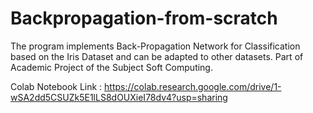 # Backpropagation-from-scratch

The program implements Back-Propagation Network for Classification based on the Iris Dataset and can be adapted to other datasets.
Part of Academic Project of the Subject Soft Computing.

Colab Notebook Link : https://colab.research.google.com/drive/1-wSA2dd5CSUZk5E1lLS8dOUXieI78dv4?usp=sharing
